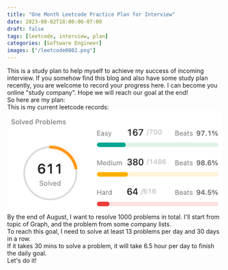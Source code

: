 ```yaml
---
title: "One Month Leetcode Practice Plan for Interview"
date: 2023-08-02T18:00:00-07:00
draft: false
tags: [leetcode, interview, plan]
categories: [Software Engineer]
images: ["/leetcode0802.png"]
---
```

This is a study plan to help myself to achieve my success of incoming interview. If you somehow find this blog and also have some study plan recently, you are welcome to record your progress here. I can become you online "study company". Hope we will reach our goal at the end!  
So here are my plan:  
This is my current leetcode records:  
![Progress0802](/images/leetcode0802.png "Progress0802")  
By the end of August, I want to resolve 1000 problems in total. I'll start from topic of Graph, and the problem from some company lists.  
To reach this goal, I need to solve at least 13 problems per day and 30 days in a row.   
If it takes 30 mins to solve a problem, it will take 6.5 hour per day to finish the daily goal.  
Let's do it!